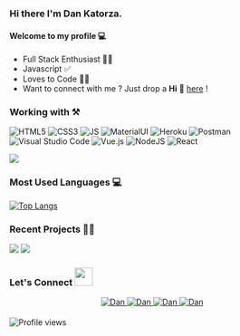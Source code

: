 ### Hi there I'm Dan Katorza.


#### Welcome to my profile 💻

* Full Stack Enthusiast  👨‍💻
* Javascript ✅
* Loves to Code 👨‍💻
* Want to connect with me ? Just drop a **Hi** 👋 [here](https://www.linkedin.com/in/dan-katorza) ! 

### Working with ⚒

![HTML5](https://img.shields.io/badge/HTML5-E34F26?style=for-the-badge&logo=html5&logoColor=white)
![CSS3](https://img.shields.io/badge/CSS3-1572B6?style=for-the-badge&logo=css3&logoColor=white)
![JS](https://img.shields.io/badge/JavaScript-F7DF1E?style=for-the-badge&logo=javascript&logoColor=black)
![MaterialUI](https://img.shields.io/badge/Material--UI-0081CB?style=for-the-badge&logo=material-ui&logoColor=white)
![Heroku](https://img.shields.io/badge/Heroku-430098?style=for-the-badge&logo=heroku&logoColor=white)
![Postman](https://img.shields.io/badge/Postman-FF6C37?style=for-the-badge&logo=Postman&logoColor=white)
![Visual Studio Code](https://img.shields.io/badge/Visual%20Studio%20Code-0078d7.svg?style=for-the-badge&logo=visual-studio-code&logoColor=white)
![Vue.js](https://img.shields.io/badge/vuejs-%2335495e.svg?style=for-the-badge&logo=vuedotjs&logoColor=%234FC08D)
![NodeJS](https://img.shields.io/badge/node.js-6DA55F?style=for-the-badge&logo=node.js&logoColor=white)
![React](https://img.shields.io/badge/react-%2320232a.svg?style=for-the-badge&logo=react&logoColor=%2361DAFB)

<img src="https://github-readme-stats.vercel.app/api?username=dkatorza&&show_icons=true&count_private=true&include_all_commits=true"/>


### Most Used Languages 💻

[![Top Langs](https://github-readme-stats.vercel.app/api/top-langs/?username=dkatorza&layout=compact&theme=midnight-purple)](https://github.com/dkatorza)


### Recent Projects 👨‍💻

<img src="https://github-readme-stats.vercel.app/api/pin/?username=dkatorza&repo=jello&show_icons=true&theme=monokai">
<img src="https://github-readme-stats.vercel.app/api/pin/?username=dkatorza&repo=cryptocoin&show_icons=true&theme=monokai">

### Let's Connect <img src="https://raw.githubusercontent.com/ShahriarShafin/ShahriarShafin/main/Assets/handshake.gif" height="32px">

<div align="center">
 <a href="https://www.linkedin.com/in/dan-katorza/" target="_blank">
<img src=https://img.shields.io/badge/linkedin-%231E77B5.svg?&style=for-the-badge&logo=linkedin&logoColor=white alt=Dan Katorza linkedin style="margin-bottom: 5px;" />
</a>
  
 <a href="https://github.com/dkatorza" target="_blank">
<img src=https://img.shields.io/badge/GitHub-100000?style=for-the-badge&logo=github&logoColor=white alt=Dan Katorza GitHub style="margin-bottom: 5px;" />
</a>


<a href="mailto:dkatorza@gmail.com" target="_blank">
<img src=https://img.shields.io/badge/Gmail-D14836?style=for-the-badge&logo=gmail&logoColor=white" alt=Dan Katorza gmail style="margin-bottom: 5px;" />
</a>

                                                                                                                                                 
<a href="https://www.facebook.com/dan.katorza" target="_blank">
<img src=https://img.shields.io/badge/Facebook-1877F2?style=for-the-badge&logo=facebook&logoColor=white alt=Dan Katorza Facebook style="margin-bottom: 5px;" />
</a>  

</div>  


![Profile views](https://gpvc.arturio.dev/dkatorza)
